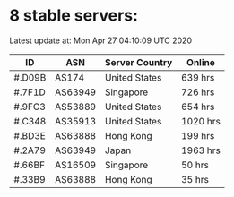 # 8 stable servers:

Latest update at: Mon Apr 27 04:10:09 UTC 2020

| ID | ASN | Server Country | Online |
| -- | --- | -------------- | ------ |
| #.D09B | AS174 | United States | 639 hrs |
| #.7F1D | AS63949 | Singapore | 726 hrs |
| #.9FC3 | AS53889 | United States | 654 hrs |
| #.C348 | AS35913 | United States | 1020 hrs |
| #.BD3E | AS63888 | Hong Kong | 199 hrs |
| #.2A79 | AS63949 | Japan | 1963 hrs |
| #.66BF | AS16509 | Singapore | 50 hrs |
| #.33B9 | AS63888 | Hong Kong | 35 hrs |


